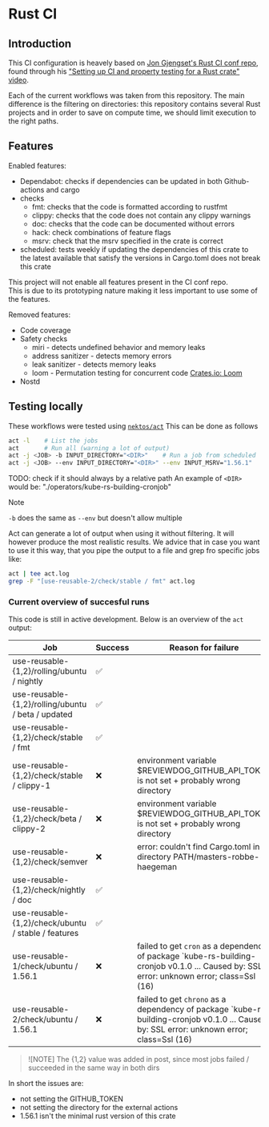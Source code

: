 # Rust CI

## Introduction

This CI configuration is heavely based on [Jon Gjengset's Rust CI conf repo](https://github.com/jonhoo/rust-ci-conf),  
found through his ["Setting up CI and property testing for a Rust crate" video](https://youtu.be/xUH-4y92jPg?si=qcJJXctb9Evw8VP5).

Each of the current workflows was taken from this repository.
The main difference is the filtering on directories:
this repository contains several Rust projects and in order to save on compute time, we should limit execution to the right paths.

## Features

Enabled features:

- Dependabot: checks if dependencies can be updated in both Github-actions and cargo
- checks
  - fmt: checks that the code is formatted according to rustfmt
  - clippy: checks that the code does not contain any clippy warnings
  - doc: checks that the code can be documented without errors
  - hack: check combinations of feature flags
  - msrv: check that the msrv specified in the crate is correct
- scheduled: tests weekly if updating the dependencies of this crate to the latest available that satisfy the versions in Cargo.toml does not break this crate

This project will not enable all features present in the CI conf repo.  
This is due to its prototyping nature making it less important to use some of the features.

Removed features:

- Code coverage
- Safety checks
  - miri - detects undefined behavior and memory leaks
  - address sanitizer - detects memory errors
  - leak sanitizer - detects memory leaks
  - loom - Permutation testing for concurrent code [Crates.io: Loom](https://crates.io/crates/loom)
- Nostd

## Testing locally

These workflows were tested using [`nektos/act`](https://nektosact.com/)
This can be done as follows

```sh
act -l    # List the jobs
act       # Run all (warning a lot of output)
act -j <JOB> -b INPUT_DIRECTORY="<DIR>"    # Run a job from scheduled
act -j <JOB> --env INPUT_DIRECTORY="<DIR>" --env INPUT_MSRV="1.56.1"    # Run a job from check
```

TODO: check if it should always by a relative path
An example of `<DIR>` would be: "./operators/kube-rs-building-cronjob"

> [!NOTE]
> `-b` does the same as `--env` but doesn't allow multiple

Act can generate a lot of output when using it without filtering.
It will however produce the most realistic results.
We advice that in case you want to use it this way, that you pipe the output to a file and grep fro specific jobs like:

```sh
act | tee act.log
grep -F "[use-reusable-2/check/stable / fmt" act.log
```

### Current overview of succesful runs

This code is still in active development.
Below is an overview of the `act` output:

| Job                                                 | Success | Reason for failure |
|-----------------------------------------------------|---------|--------------------|
| use-reusable-{1,2}/rolling/ubuntu / nightly         |   ✅    |                    |
| use-reusable-{1,2}/rolling/ubuntu / beta / updated  |   ✅    |                    |
| use-reusable-{1,2}/check/stable / fmt               |   ✅    |                    |
| use-reusable-{1,2}/check/stable / clippy-1          |   ❌    | environment variable $REVIEWDOG_GITHUB_API_TOKEN is not set + probably wrong directory |
| use-reusable-{1,2}/check/beta / clippy-2            |   ❌    | environment variable $REVIEWDOG_GITHUB_API_TOKEN is not set + probably wrong directory |
| use-reusable-{1,2}/check/semver                     |   ❌    | error: couldn't find Cargo.toml in directory PATH/masters-robbe-haegeman |
| use-reusable-{1,2}/check/nightly / doc              |   ✅    |                    |
| use-reusable-{1,2}/check/ubuntu / stable / features |   ✅    |                    |
| use-reusable-1/check/ubuntu / 1.56.1                |   ❌    | failed to get `cron` as a dependency of package `kube-rs-building-cronjob v0.1.0 ... Caused by: SSL error: unknown error; class=Ssl (16) |
| use-reusable-2/check/ubuntu / 1.56.1                |   ❌    | failed to get `chrono` as a dependency of package `kube-rs-building-cronjob v0.1.0 ... Caused by: SSL error: unknown error; class=Ssl (16) |

> ![NOTE]
> The {1,2} value was added in post, since most jobs failed / succeeded in the same way in both dirs

In short the issues are:

- not setting the GITHUB_TOKEN
- not setting the directory for the external actions
- 1.56.1 isn't the minimal rust version of this crate
